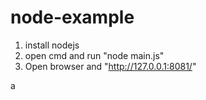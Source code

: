 # node-example

1. install nodejs
2. open cmd and run "node main.js"
3. Open browser and "http://127.0.0.1:8081/"

a